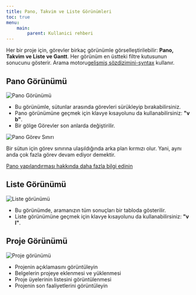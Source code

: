 ```yaml
---
title: Pano, Takvim ve Liste Görünümleri
toc: true
menu:
    main:
        parent: Kullanici rehberi
---
```


Her bir proje için, görevler birkaç görünümle görselleştirilebilir: **Pano, Takvim ve Liste ve Gantt**.
Her görünüm en üstteki filtre kutusunun sonucunu gösterir.
Arama motoru[gelişmiş sözdizimini-syntax](search.markdown) kullanır.

Pano Görünümü
-------------

![Pano Görünümü](/images/v1/board-view.png)

- Bu görünümle, sütunlar arasında görevleri sürükleyip bırakabilirsiniz.
- Pano görünümüne geçmek için klavye kısayolunu da kullanabilirsiniz: **"v b"**.
- Bir gölge Görevler son anlarda değiştirilir.

![Pano Görev Sınırı](/images/v1/board-task-limit.png)

Bir sütun için görev sınırına ulaşıldığında arka plan kırmızı olur. Yani, aynı anda çok fazla görev devam ediyor demektir.

[Pano yapılandırması hakkında daha fazla bilgi edinin](board-configuration.markdown)

Liste Görünümü
--------------

![Liste görünümü](/images/v1/list-view.png)

- Bu görünümde, aramanızın tüm sonuçları bir tabloda gösterilir.
- Liste görünümüne geçmek için klavye kısayolunu da kullanabilirsiniz:  **"v l"**.

Proje Görünümü
--------------

![Proje görünümü](/images/v1/project-view.png)

- Projenin açıklamasını görüntüleyin
- Belgelerin projeye eklenmesi ve yüklenmesi
- Proje üyelerinin listesini görüntülenmesi
- Projenin son faaliyetlerini görüntüleyin
